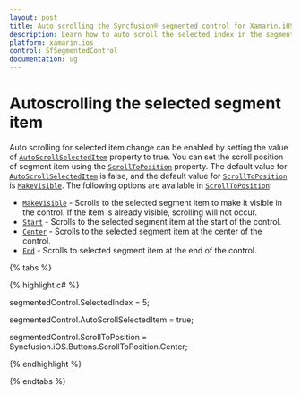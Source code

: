 ```yaml
---
layout: post
title: Auto scrolling the Syncfusion® segmented control for Xamarin.iOS
description: Learn how to auto scroll the selected index in the segmented control
platform: xamarin.ios
control: SfSegmentedControl
documentation: ug
---
```


# Autoscrolling the selected segment item

Auto scrolling for selected item change can be enabled by setting the value of [`AutoScrollSelectedItem`]() property to true. You can set the scroll position of segment item using the [`ScrollToPosition`]() property. The default value for [`AutoScrollSelectedItem`]() is false, and the default value for [`ScrollToPosition`]() is [`MakeVisible`](). The following options are available in [`ScrollToPosition`]():
	
* [`MakeVisible`]() -  Scrolls to the selected segment item to make it visible in the control. If the item is already visible, scrolling will not occur.
* [`Start`]() -  Scrolls to the selected segment item at the start of the control.
* [`Center`]() - Scrolls to the selected segment item at the center of the control.
* [`End`]() - Scrolls to selected segment item at the end of the control.

{% tabs %}

{% highlight c# %}

segmentedControl.SelectedIndex = 5;

segmentedControl.AutoScrollSelectedItem = true;

segmentedControl.ScrollToPosition = Syncfusion.iOS.Buttons.ScrollToPosition.Center;

{% endhighlight %}

{% endtabs %}